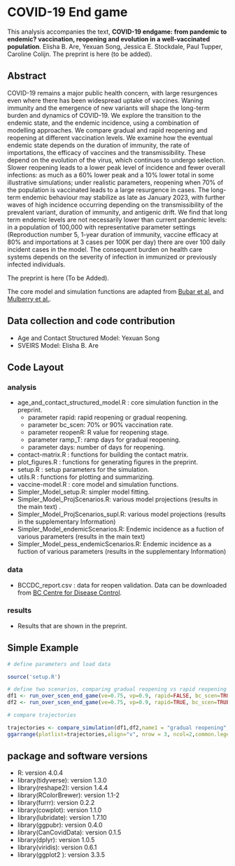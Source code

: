 # COVID-19 End game
This analysis accompanies the text, **COVID-19 endgame: from pandemic to endemic? vaccination, reopening and evolution in a well-vaccinated population**. Elisha B. Are, Yexuan Song, Jessica E. Stockdale, Paul Tupper, Caroline Colijn. The preprint is here (to be added).

## Abstract 
COVID-19 remains a major public health concern, with large resurgences even where there has been widespread uptake of vaccines. Waning immunity and the emergence of new variants will shape the long-term burden and dynamics of COVID-19. We explore the transition to the endemic state, and the endemic incidence, using a combination of modelling approaches. We compare gradual and rapid reopening and reopening at different vaccination levels. We examine how the eventual endemic state depends on  the duration of immunity, the rate of importations, the efficacy of vaccines and the transmissibility. These depend on the evolution of the virus, which continues to undergo selection. Slower reopening leads to a lower peak level of incidence and fewer overall infections: as much as a 60\% lower peak and a 10\% lower total in some illustrative simulations; under realistic parameters, reopening when 70\% of the population is vaccinated leads to a large resurgence in cases. The long-term endemic behaviour may stabilize as late as January 2023, with further waves of high incidence occurring depending on the transmissibility of the prevalent variant, duration of immunity,  and antigenic drift. We find that long term endemic levels are not necessarily lower than current pandemic levels: in a population of 100,000 with representative parameter settings (Reproduction number 5, 1-year duration of immunity, vaccine efficacy at 80\% and importations at 3 cases per 100K per day) there are over 100 daily incident cases in the model. The consequent burden on health care systems depends on the severity of infection in immunized or previously infected individuals. 

The preprint is here (To be Added).

The core model and simulation functions are adapted from [Bubar et al.](https://github.com/kbubar/vaccine_prioritization) and [Mulberry et al.](https://github.com/nmulberry/essential-workers-vaccine#strategies-for-vaccine-allocation-with-essential-workers). 

## Data collection and code contribution
* Age and Contact Structured Model: Yexuan Song
* SVEIRS Model: Elisha B. Are


## Code Layout
### analysis
* age_and_contact_structured_model.R : core simulation function in the preprint.
  * parameter rapid: rapid reopening or gradual reopening.
  * parameter bc_scen: 70% or 90% vaccination rate.
  * parameter reopenR: R value for reopening stage.
  * parameter ramp_T: ramp days for gradual reopening.
  * parameter days: number of days for reopening.
* contact-matrix.R : functions for building the contact matrix.
* plot_figures.R : functions for generating figures in the preprint.
* setup.R : setup parameters for the simulation.
* utils.R : functions for plotting and summarizing.
* vaccine-model.R : core model and simulation functions.
* Simpler_Model_setup.R: simpler model fitting.
* Simpler_Model_ProjScenarios.R: various model projections (results in the main text) .
* Simpler_Model_ProjScenarios_supl.R: various model projections (results in the supplementary Information) 
* Simpler_Model_endemicScenarios.R: Endemic incidence as a fuction of various parameters  (results in the main text) 
* Simpler_Model_pess_endemicScenarios.R: Endemic incidence as a fuction of various parameters  (results in the supplementary Information) 



### data
* BCCDC_report.csv : data for reopen validation. Data can be downloaded from [BC Centre for Disease Control](http://www.bccdc.ca/health-info/diseases-conditions/covid-19/data). 

### results
* Results that are shown in the preprint.

## Simple Example
```R
# define parameters and load data

source('setup.R')

# define two scenarios, comparing gradual reopening vs rapid reopening over 900 days. Set R=2.4 for reopening.
df1 <- run_over_scen_end_game(ve=0.75, vp=0.9, rapid=FALSE, bc_scen=TRUE, reopenR=2.4, ramp_T=300, days=900)
df2 <- run_over_scen_end_game(ve=0.75, vp=0.9, rapid=TRUE, bc_scen=TRUE, reopenR=2.4, ramp_T=300, days=900)

# compare trajectories

trajectories <- compare_simulation(df1,df2,name1 = "gradual reopening",name2 = "rapid reopening")
ggarrange(plotlist=trajectories,align="v", nrow = 3, ncol=2,common.legend = TRUE, legend = "bottom")
```

## package and software versions
* R: version 4.0.4
* library(tidyverse): version 1.3.0
* library(reshape2): version 1.4.4
* library(RColorBrewer): version 1.1-2
* library(furrr): version 0.2.2
* library(cowplot): version 1.1.0
* library(lubridate): version 1.7.10
* library(ggpubr): version 0.4.0
* library(CanCovidData): version 0.1.5
* library(dplyr): version 1.0.5
* library(viridis): version 0.6.1
* library(ggplot2 ): version 3.3.5


